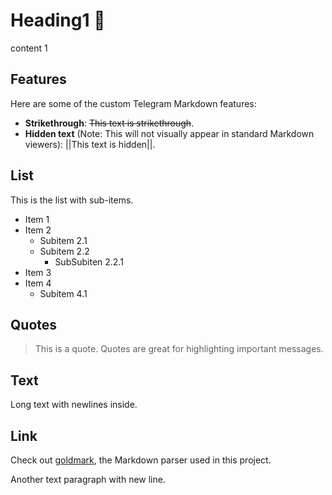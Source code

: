# Heading1 🎉
content 1

## Features
Here are some of the custom Telegram Markdown features:
- **Strikethrough**: ~~This text is strikethrough~~.
- **Hidden text** (Note: This will not visually appear in standard Markdown viewers): ||This text is hidden||.

## List
This is the list with sub-items.
- Item 1
- Item 2
    - Subitem 2.1
    - Subitem 2.2
      - SubSubiten 2.2.1
- Item 3
- Item 4
  - Subitem 4.1

## Quotes
> This is a quote. Quotes are great for highlighting important messages.

## Text
Long text with  newlines inside.

## Link
Check out [goldmark](https://github.com/yuin/goldmark), the Markdown parser used in this project.

Another text paragraph with new line.
